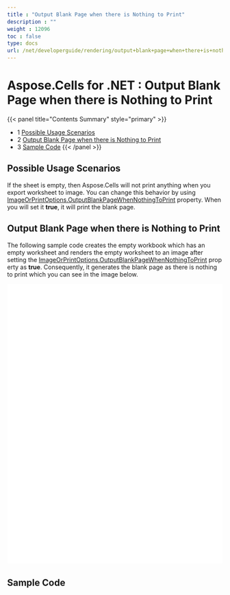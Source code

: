 ```yaml
---
title : "Output Blank Page when there is Nothing to Print" 
description : "" 
weight : 12096 
toc : false
type: docs
url: /net/developerguide/rendering/output+blank+page+when+there+is+nothing+to+print/
---
```


# Aspose.Cells for .NET : Output Blank Page when there is Nothing to Print


{{< panel title="Contents Summary" style="primary" >}}
*   1 [Possible Usage Scenarios](#possible-usage-scenarios)
*   2 [Output Blank Page when there is Nothing to Print](#output-blank-page-when-there-is-nothing-to-print)
*   3 [Sample Code](#sample-code)
{{< /panel >}}
 

## Possible Usage Scenarios

If the sheet is empty, then Aspose.Cells will not print anything when you export worksheet to image. You can change this behavior by using [ImageOrPrintOptions.OutputBlankPageWhenNothingToPrint](https://apireference.aspose.com/net/cells/aspose.cells.rendering/imageorprintoptions/properties/outputblankpagewhennothingtoprint) property. When you will set it **true**, it will print the blank page.

## Output Blank Page when there is Nothing to Print

The following sample code creates the empty workbook which has an empty worksheet and renders the empty worksheet to an image after setting the [ImageOrPrintOptions.OutputBlankPageWhenNothingToPrint](https://apireference.aspose.com/net/cells/aspose.cells.rendering/imageorprintoptions/properties/outputblankpagewhennothingtoprint) property as **true**. Consequently, it generates the blank page as there is nothing to print which you can see in the image below.

![image](50528263.png)

## Sample Code

